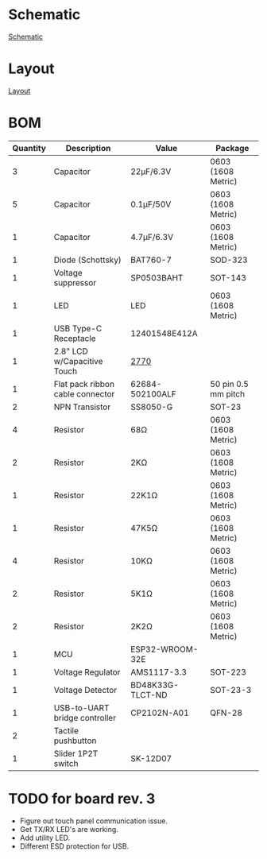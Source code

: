 
# Schematic

[Schematic](Schematic.pdf)

# Layout

[Layout](Layout.pdf)

# BOM

| Quantity | Description                      | Value           | Package            |
| -------- | -------------------------------- | --------------- | ------------------ |
| 3        | Capacitor                        | 22μF/6.3V       | 0603 (1608 Metric) |
| 5        | Capacitor                        | 0.1μF/50V       | 0603 (1608 Metric) |
| 1        | Capacitor                        | 4.7μF/6.3V      | 0603 (1608 Metric) |
| 1        | Diode (Schottsky)                | BAT760-7        | SOD-323            |
| 1        | Voltage suppressor               | SP0503BAHT      | SOT-143            |
| 1        | LED                              | LED             | 0603 (1608 Metric) |
| 1        | USB Type-C Receptacle            | 12401548E412A   |                    |
| 1        | 2.8" LCD w/Capacitive Touch      | [2770](https://www.adafruit.com/product/2770) |  |
| 1        | Flat pack ribbon cable connector | 62684-502100ALF | 50 pin 0.5 mm pitch |
| 2        | NPN Transistor                   | SS8050-G        | SOT-23             |
| 4        | Resistor                         | 68Ω             | 0603 (1608 Metric) |
| 2        | Resistor                         | 2KΩ             | 0603 (1608 Metric) |
| 1        | Resistor                         | 22K1Ω           | 0603 (1608 Metric) |
| 1        | Resistor                         | 47K5Ω           | 0603 (1608 Metric) |
| 4        | Resistor                         | 10KΩ            | 0603 (1608 Metric) |
| 2        | Resistor                         | 5K1Ω            | 0603 (1608 Metric) |
| 2        | Resistor                         | 2K2Ω            | 0603 (1608 Metric) |
| 1        | MCU                              | ESP32-WROOM-32E |                    |
| 1        | Voltage Regulator                | AMS1117-3.3     | SOT-223            |
| 1        | Voltage Detector                 | BD48K33G-TLCT-ND| SOT-23-3           |
| 1        | USB-to-UART bridge controller    | CP2102N-A01     | QFN-28             |
| 2        | Tactile pushbutton               |                 |                    |
| 1        | Slider 1P2T switch               | SK-12D07        |                    |

# TODO for board rev. 3

* Figure out touch panel communication issue.
* Get TX/RX LED's are working.
* Add utility LED.
* Different ESD protection for USB.
